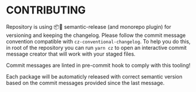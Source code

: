 # CONTRIBUTING

Repository is using 📦🚀 semantic-release (and monorepo plugin) for versioning and keeping the changelog. 
Please follow the commit message convention compatible with `cz-conventional-changelog`. To help you do this, 
in root of the repository you can run `yarn cz` to open an interactive commit message creator that will work with your staged files.

Commit messages are linted in pre-commit hook to comply with this tooling!

Each package will be automaticly released with correct semantic version based on the commit messages provided since the last message.
